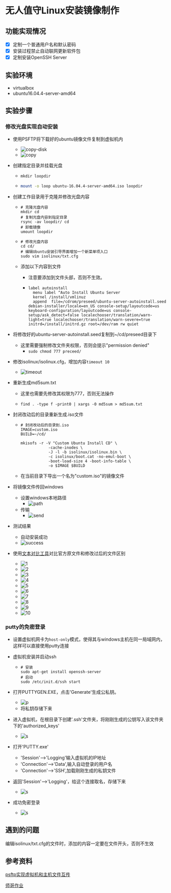 # 无人值守Linux安装镜像制作

## 功能实现情况

- [x] 定制一个普通用户名和默认密码
- [x] 安装过程禁止自动联网更新软件包
- [x] 定制安装OpenSSH Server

## 实验环境

* virtualbox
* ubuntu16.04.4-server-amd64

## 实验步骤

### 修改光盘实现自动安装

* 使用PSFTP将下载好的ubuntu镜像文件复制到虚拟机内

  * ![copy-disk](psftp-login.png)
  * ![copy](copy.png)

* 创建指定目录并挂载光盘

  * ```shell
    mkdir loopdir
    ```

  * ```bash
    mount -o loop ubuntu-16.04.4-server-amd64.iso loopdir
    ```

* 创建工作目录用于克隆并修改光盘内容

  * ```shell
    # 克隆光盘内容
    mkdir cd
    # 复制光盘内容到指定目录
    rsync -av loopdir/ cd
    # 卸载镜像
    umount loopdir
    ```

  * ````shell
    # 修改光盘内容
    cd cd/
    # 编辑Ubuntu安装引导界面增加一个新菜单项入口
    sudo vim isolinux/txt.cfg
    ````

  * 添加以下内容到文件

    * 注意要添加到文件头部，否则不生效。

    * ```shell
      label autoinstall
        menu label ^Auto Install Ubuntu Server
        kernel /install/vmlinuz
        append  file=/cdrom/preseed/ubuntu-server-autoinstall.seed debian-installer/locale=en_US console-setup/layoutcode=us keyboard-configuration/layoutcode=us console-setup/ask_detect=false localechooser/translation/warn-light=true localechooser/translation/warn-severe=true initrd=/install/initrd.gz root=/dev/ram rw quiet
      ```

* 将修改好的ubuntu-server-autoinstall.seed复制到~/cd/preseed目录下

  * 这里需要强制修改文件夹权限，否则会提示"permission denied"
    * ```sudo chmod 777 preceed/```

* 修改isolinux/isolinux.cfg，增加内容`timeout 10`

  * ![timeout](timeout.png)

* 重新生成md5sum.txt

  * 这里也需要先修改其权限为777，否则无法操作

  * ```shell
    find . -type f -print0 | xargs -0 md5sum > md5sum.txt
    ```

* 封闭改动后的目录重新生成.iso文件

  * ```shell
    # 封闭改动后的目录到.iso
    IMAGE=custom.iso
    BUILD=~/cd/

    mkisofs -r -V "Custom Ubuntu Install CD" \
                -cache-inodes \
                -J -l -b isolinux/isolinux.bin \
                -c isolinux/boot.cat -no-emul-boot \
                -boot-load-size 4 -boot-info-table \
                -o $IMAGE $BUILD
    ```

  * 在当前目录下导出一个名为"custom.iso"的镜像文件

* 将镜像文件传回windows

  * 设置windows本地路径
    * ![path](local-path.png)
  * 传输
    * ![send](send.png)

* 测试结果

  * 自动安装成功
  * ![success](success.png)

* 使用[文本对比工具](http://mergely.com/editor)对比官方原文件和修改过后的文件区别

  * ![1](1.png)
  * ![2](2.png)
  * ![3](3.png)
  * ![4](4.png)
  * ![5](5.png)
  * ![6](6.png)
  * ![7](7.png)
  * ![8](8.png)
  * ![9](9.png)
  * ![10](10.png)

### putty的免密登录

* 设置虚拟机网卡为`host-only`模式，使得其与windows主机在同一局域网内，这样可以直接使用putty连接

* 虚拟机安装并启动ssh

  * ```shell
    # 安装
    sudo apt-get install openssh-server
    # 启动
    sudo /etc/init.d/ssh start
    ```

* 打开PUTTYGEN.EXE，点击'Generate'生成公私钥。

  * ![p](private-key.png)
  * 将私钥存储下来

* 进入虚拟机，在根目录下创建'.ssh'文件夹，将刚刚生成的公钥写入该文件夹下的'authorized_keys'

  * ![s](store-publicKey.png)

* 打开'PUTTY.exe'

  * 'Session'-->'Logging'输入虚拟机的IP地址
  * 'Connection'-->'Data',输入自动登录的用户名
  * 'Connection'-->'SSH',加载刚刚生成的私钥文件

* 返回'Session'-->'Logging'，给这个连接取名，存储下来

  * ![s](save.png)

* 成功免密登录

  * ![s](free-passwd-success.png)

## 遇到的问题

编辑isolinux/txt.cfg的文件时，添加的内容一定要在文件开头，否则不生效

## 参考资料

[psftp实现虚拟机和主机文件互传](http://blog.csdn.net/tim_phper/article/details/51428500)

[师哥作业](https://github.com/CUCCS/linux/blob/master/2017-1/snRNA/ex1/%E6%97%A0%E4%BA%BA%E5%80%BC%E5%AE%88Linux%E5%AE%89%E8%A3%85%E9%95%9C%E5%83%8F%E5%88%B6%E4%BD%9C.md)



